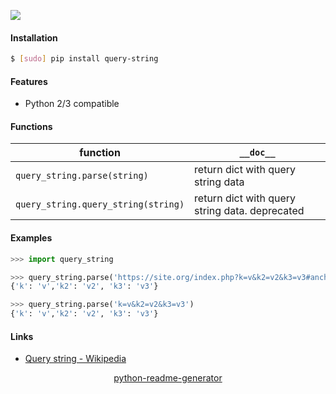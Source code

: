 <!--
https://pypi.org/project/readme-generator/
https://pypi.org/project/python-readme-generator/
-->

[![](https://img.shields.io/pypi/pyversions/query-string.svg?longCache=True)](https://pypi.org/project/query-string/)

#### Installation
```bash
$ [sudo] pip install query-string
```

#### Features
+   Python 2/3 compatible

#### Functions
function|`__doc__`
-|-
`query_string.parse(string)` |return dict with query string data
`query_string.query_string(string)` |return dict with query string data. deprecated

#### Examples
```python
>>> import query_string

>>> query_string.parse('https://site.org/index.php?k=v&k2=v2&k3=v3#anchor')
{'k': 'v','k2': 'v2', 'k3': 'v3'}

>>> query_string.parse('k=v&k2=v2&k3=v3')
{'k': 'v','k2': 'v2', 'k3': 'v3'}
```

#### Links
+   [Query string - Wikipedia](https://en.wikipedia.org/wiki/Query_string)

<p align="center">
    <a href="https://pypi.org/project/python-readme-generator/">python-readme-generator</a>
</p>